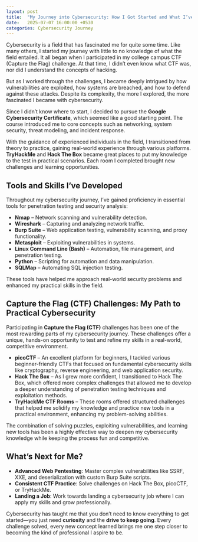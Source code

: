 ```yaml
---
layout: post
title:  "My Journey into Cybersecurity: How I Got Started and What I’ve Learned So Far"
date:   2025-07-07 16:00:00 +0530
categories: Cybersecurity Journey
---
```



Cybersecurity is a field that has fascinated me for quite some time. Like many others, I started my journey with little to no knowledge of what the field entailed. It all began when I participated in my college campus CTF (Capture the Flag) challenge. At that time, I didn’t even know what CTF was, nor did I understand the concepts of hacking.

But as I worked through the challenges, I became deeply intrigued by how vulnerabilities are exploited, how systems are breached, and how to defend against these attacks. Despite its complexity, the more I explored, the more fascinated I became with cybersecurity.

Since I didn’t know where to start, I decided to pursue the **Google Cybersecurity Certificate**, which seemed like a good starting point. The course introduced me to core concepts such as networking, system security, threat modeling, and incident response.

With the guidance of experienced individuals in the field, I transitioned from theory to practice, gaining real-world experience through various platforms. **TryHackMe** and **Hack The Box** became great places to put my knowledge to the test in practical scenarios. Each room I completed brought new challenges and learning opportunities.



## Tools and Skills I’ve Developed

Throughout my cybersecurity journey, I’ve gained proficiency in essential tools for penetration testing and security analysis:

- **Nmap** – Network scanning and vulnerability detection.
- **Wireshark** – Capturing and analyzing network traffic.
- **Burp Suite** – Web application testing, vulnerability scanning, and proxy functionality.
- **Metasploit** – Exploiting vulnerabilities in systems.
- **Linux Command Line (Bash)** – Automation, file management, and penetration testing.
- **Python** – Scripting for automation and data manipulation.
- **SQLMap** – Automating SQL injection testing.

These tools have helped me approach real-world security problems and enhanced my practical skills in the field.



## Capture the Flag (CTF) Challenges: My Path to Practical Cybersecurity

Participating in **Capture the Flag (CTF)** challenges has been one of the most rewarding parts of my cybersecurity journey. These challenges offer a unique, hands-on opportunity to test and refine my skills in a real-world, competitive environment.

- **picoCTF** – An excellent platform for beginners, I tackled various beginner-friendly CTFs that focused on fundamental cybersecurity skills like cryptography, reverse engineering, and web application security.
- **Hack The Box** – As I grew more confident, I transitioned to Hack The Box, which offered more complex challenges that allowed me to develop a deeper understanding of penetration testing techniques and exploitation methods.
- **TryHackMe CTF Rooms** – These rooms offered structured challenges that helped me solidify my knowledge and practice new tools in a practical environment, enhancing my problem-solving abilities.

The combination of solving puzzles, exploiting vulnerabilities, and learning new tools has been a highly effective way to deepen my cybersecurity knowledge while keeping the process fun and competitive.



## What’s Next for Me?

- **Advanced Web Pentesting**: Master complex vulnerabilities like SSRF, XXE, and deserialization with custom Burp Suite scripts.
- **Consistent CTF Practice**: Solve challenges on Hack The Box, picoCTF, or TryHackMe.
- **Landing a Job**: Work towards landing a cybersecurity job where I can apply my skills and grow professionally.



Cybersecurity has taught me that you don’t need to know everything to get started—you just need **curiosity** and the **drive to keep going**. Every challenge solved, every new concept learned brings me one step closer to becoming the kind of professional I aspire to be.